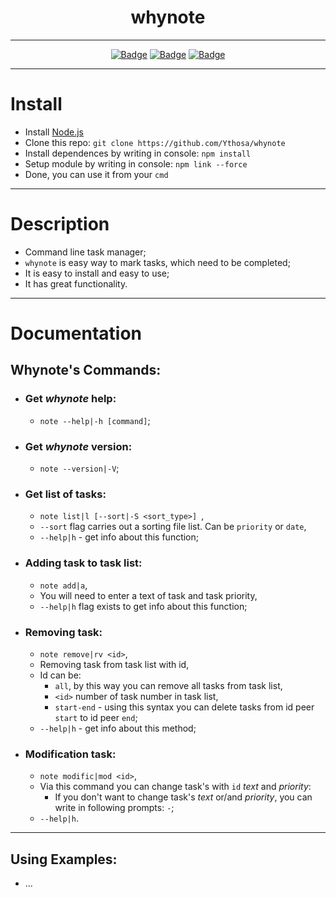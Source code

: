 <h1 align="center">whynote</h1>
<div align="center">
  
---

[![Badge](https://img.shields.io/badge/Uses-Node.js-green.svg?style=flat-square)](1)
[![Badge](https://img.shields.io/badge/Open-Source-important.svg?style=flat-square)](1)
[![Badge](https://img.shields.io/badge/Made_with-Love-ff69b4.svg?style=flat-square)](1)
    
---

</div>

# Install
-   Install [Node.js](https://nodejs.org/en/) 
-   Clone this repo: `git clone https://github.com/Ythosa/whynote`
-   Install dependences by writing in console: `npm install`
-   Setup module by writing in console: `npm link --force`
-   Done, you can use it from your `cmd`

---

# Description
-    Command line task manager;
-    `whynote` is easy way to mark tasks, which need to be completed;
-    It is easy to install and easy to use;
-    It has great functionality.

---

# Documentation

##   Whynote's Commands:

   *   ### Get _whynote_ help:
       *  `note --help|-h [command]`;
       
   *   ### Get _whynote_ version:
       *  `note --version|-V`;
       
   *   ### Get list of tasks:
       *  `note list|l [--sort|-S <sort_type>] `,
       *  `--sort` flag carries out a sorting file list. Can be `priority` or `date`,
       *  `--help|h`  -  get info about this function;
       
   *   ### Adding task to task list:
       *  `note add|a`,
       *  You will need to enter a text of task and task priority,
       *  `--help|h` flag exists to get info about this function;
   
   *   ### Removing task:
       *  `note remove|rv <id>`,
       *  Removing task from task list with id,
       *  Id can be:
          * `all`, by this way you can remove all tasks from task list,
          *  `<id>` number of task number in task list,
          *  `start-end` - using this syntax you can delete tasks from id peer `start` to id peer `end`;
       *  `--help|h`  -  get info about this method;
       
   *   ### Modification task:
       *  `note modific|mod <id>`,
       *  Via this command you can change task's with `id` _text_ and _priority_:
          * If you don't want to change task's _text_ or/and _priority_, you can write in following prompts: `-`;
       *  `--help|h`.
   
---

##   Using Examples:
   - ...
